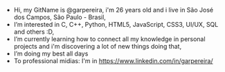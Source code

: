 -  Hi, my GitName is @garpereira, i'm 26 years old and i live in São José dos Campos, São Paulo - Brasil,
-  I’m interested in C, C++, Python, HTML5, JavaScript, CSS3, UI/UX, SQL and others :D,
-  I’m currently learning how to connect all my knowledge in personal projects and i'm discovering a lot of new things doing that,
-  I’m doing my best all days
-                                                   
  To professional midias: I'm in https://www.linkedin.com/in/garpereira/

<!---
garpereira/garpereira is a ✨ special ✨ repository because its `README.md` (this file) appears on your GitHub profile.
You can click the Preview link to take a look at your changes.
--->
